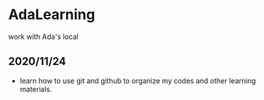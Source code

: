 # AdaLearning
work with Ada's local 

## 2020/11/24
- learn how to use git and github to organize my codes and other learning materials.

